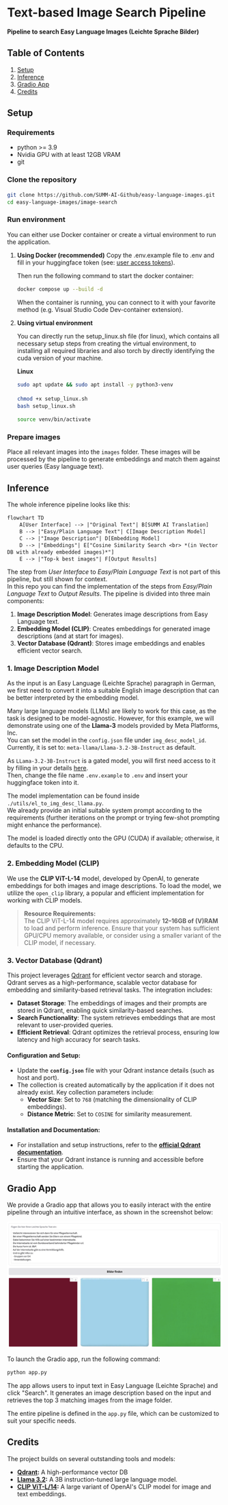 # Text-based Image Search Pipeline

**Pipeline to search Easy Language Images (Leichte Sprache Bilder)**


## **Table of Contents**
1. [Setup](#setup)
2. [Inference](#inference)
3. [Gradio App](#gradio-app)
4. [Credits](#credits)


## Setup

### Requirements
- python >= 3.9
- Nvidia GPU with at least 12GB VRAM
- git

### Clone the repository
```bash
git clone https://github.com/SUMM-AI-Github/easy-language-images.git
cd easy-language-images/image-search
```

### Run environment

You can either use Docker container or create a virtual environment to run the application. 

1. **Using Docker (recommended)**
    Copy the .env.example file to .env and fill in your huggingface token (see: [user access tokens](https://huggingface.co/docs/hub/security-tokens)).

    Then run the following command to start the docker container:
    ```bash
    docker compose up --build -d
    ```
    
    When the container is running, you can connect to it with your favorite method (e.g. Visual Studio Code Dev-container extension).

2. **Using virtual environment**

    You can directly run the setup_linux.sh file (for linux), which contains all necessary setup steps from creating the virtual environment, to installing all required libraries and also torch by directly identifying the cuda version of your machine.

    **Linux**

    ```bash
    sudo apt update && sudo apt install -y python3-venv

    chmod +x setup_linux.sh
    bash setup_linux.sh
    ```
    ```bash
    source venv/bin/activate
    ```

### Prepare images

Place all relevant images into the `images` folder. These images will be processed by the pipeline to generate embeddings and match them against user queries (Easy language text).


## Inference

The whole inference pipeline looks like this:
```mermaid
flowchart TD
    A[User Interface] --> |"Original Text"| B[SUMM AI Translation]
    B --> |"Easy/Plain Language Text"| C[Image Description Model]
    C --> |"Image Description"| D[Embedding Model]
    D --> |"Embeddings"| E["Cosine Similarity Search <br> *(in Vector DB with already embedded images)*"]
    E --> |"Top-k best images"| F[Output Results]
```
    
The step from _User Interface_ to _Easy/Plain Language Text_ is not part of this pipeline, but still shown for context.  
In this repo you can find the implementation of the steps from _Easy/Plain Language Text_ to _Output Results_.
The pipeline is divided into three main components:  
1. **Image Description Model**: Generates image descriptions from Easy Language text.
2. **Embedding Model (CLIP)**: Creates embeddings for generated image descriptions (and at start for images).  
3. **Vector Database (Qdrant)**: Stores image embeddings and enables efficient vector search.

### 1. Image Description Model

As the input is an Easy Language (Leichte Sprache) paragraph in German, we first need to convert it into a suitable English image description that can be better interpreted by the embedding model. 

Many large language models (LLMs) are likely to work for this case, as the task is designed to be model-agnostic. However, for this example, we will demonstrate using one of the **Llama-3** models provided by Meta Platforms, Inc.  
You can set the model in the `config.json` file under `img_desc_model_id`.  
Currently, it is set to: `meta-llama/Llama-3.2-3B-Instruct` as default.  

As `LLama-3.2-3B-Instruct` is a gated model, you will first need access to it by filling in your details [here](https://huggingface.co/meta-llama/Llama-3.2-3B-Instruct).  
Then, change the file name `.env.example` to `.env` and insert your huggingface token into it.  

The model implementation can be found inside `./utils/el_to_img_desc_llama.py`.  
We already provide an initial suitable system prompt according to the requirements (further iterations on the prompt or trying few-shot prompting might enhance the performance).   

The model is loaded directly onto the GPU (CUDA) if available; otherwise, it defaults to the CPU.

### 2. Embedding Model (CLIP)

We use the **CLIP ViT-L-14** model, developed by OpenAI, to generate embeddings for both images and image descriptions. To load the model, we utilize the `open_clip` library, a popular and efficient implementation for working with CLIP models.  

> **Resource Requirements:**  
> The CLIP ViT-L-14 model requires approximately **12–16GB of (V)RAM** to load and perform inference. Ensure that your system has sufficient GPU/CPU memory available, or consider using a smaller variant of the CLIP model, if necessary. 

### 3. Vector Database (Qdrant)

This project leverages [Qdrant](https://qdrant.tech/) for efficient vector search and storage. Qdrant serves as a high-performance, scalable vector database for embedding and similarity-based retrieval tasks. The integration includes:
- **Dataset Storage**: The embeddings of images and their prompts are stored in Qdrant, enabling quick similarity-based searches.
- **Search Functionality**: The system retrieves embeddings that are most relevant to user-provided queries.
- **Efficient Retrieval**: Qdrant optimizes the retrieval process, ensuring low latency and high accuracy for search tasks.

#### Configuration and Setup:
- Update the **`config.json`** file with your Qdrant instance details (such as host and port).  
- The collection is created automatically by the application if it does not already exist. Key collection parameters include:
  - **Vector Size**: Set to `768` (matching the dimensionality of CLIP embeddings).  
  - **Distance Metric**: Set to `COSINE` for similarity measurement.  

#### Installation and Documentation:  
- For installation and setup instructions, refer to the **[official Qdrant documentation](https://qdrant.tech/documentation/)**.  
- Ensure that your Qdrant instance is running and accessible before starting the application.


## Gradio App

We provide a Gradio app that allows you to easily interact with the entire pipeline through an intuitive interface, as shown in the screenshot below: 

![screenshot of gradio app](https://github.com/SUMM-AI-Github/easy-language-images/blob/main/image-search/gradio_open_source_example.png)

To launch the Gradio app, run the following command:  
```bash
python app.py
```

The app allows users to input text in Easy Language (Leichte Sprache) and click "Search". It generates an image description based on the input and retrieves the top 3 matching images from the image folder.

The entire pipeline is defined in the `app.py` file, which can be customized to suit your specific needs.  


## Credits

The project builds on several outstanding tools and models:

- **[Qdrant](https://qdrant.tech/):** A high-performance vector DB
- **[Llama 3.2](https://huggingface.co/meta-llama/Llama-3.2-3B-Instruct):** A 3B instruction-tuned large language model.  
- **[CLIP ViT-L/14](https://huggingface.co/openai/clip-vit-large-patch14):** A large variant of OpenAI's CLIP model for image and text embeddings.  

